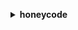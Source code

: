 **<details ><summary style="color:none;">honeycode</summary><blockquote>**

- **<details><summary style="color:none;"><b><u>batch-create-table-rows</b></u></summary><blockquote>**

  * **<p style="color:none;">--workbook-id</p>**
  * **<p style="color:none;">--table-id</p>**
  * **<p style="color:none;">--rows-to-create</p>**
  * **<p style="color:none;">--client-request-token</p>**
  * **<p style="color:none;">--cli-input-json</p>**
  * **<p style="color:none;">--cli-input-yaml</p>**
  * **<p style="color:none;">--generate-cli-skeleton</p>**
  </br>
  **<p style="color:red;">Description</p>**
  </br>
  ## **Examples**
  ```bash

  ```
  ```json

  ```


- **<details><summary style="color:none;"><b><u>batch-delete-table-rows</b></u></summary><blockquote>**

  * **<p style="color:none;">--workbook-id</p>**
  * **<p style="color:none;">--table-id</p>**
  * **<p style="color:none;">--row-ids</p>**
  * **<p style="color:none;">--client-request-token</p>**
  * **<p style="color:none;">--cli-input-json</p>**
  * **<p style="color:none;">--cli-input-yaml</p>**
  * **<p style="color:none;">--generate-cli-skeleton</p>**
  </br>
  **<p style="color:red;">Description</p>**
  </br>
  ## **Examples**
  ```bash

  ```
  ```json

  ```


- **<details><summary style="color:none;"><b><u>batch-update-table-rows</b></u></summary><blockquote>**

  * **<p style="color:none;">--workbook-id</p>**
  * **<p style="color:none;">--table-id</p>**
  * **<p style="color:none;">--rows-to-update</p>**
  * **<p style="color:none;">--client-request-token</p>**
  * **<p style="color:none;">--cli-input-json</p>**
  * **<p style="color:none;">--cli-input-yaml</p>**
  * **<p style="color:none;">--generate-cli-skeleton</p>**
  </br>
  **<p style="color:red;">Description</p>**
  </br>
  ## **Examples**
  ```bash

  ```
  ```json

  ```


- **<details><summary style="color:none;"><b><u>batch-upsert-table-rows</b></u></summary><blockquote>**

  * **<p style="color:none;">--workbook-id</p>**
  * **<p style="color:none;">--table-id</p>**
  * **<p style="color:none;">--rows-to-upsert</p>**
  * **<p style="color:none;">--client-request-token</p>**
  * **<p style="color:none;">--cli-input-json</p>**
  * **<p style="color:none;">--cli-input-yaml</p>**
  * **<p style="color:none;">--generate-cli-skeleton</p>**
  </br>
  **<p style="color:red;">Description</p>**
  </br>
  ## **Examples**
  ```bash

  ```
  ```json

  ```


- **<details><summary style="color:none;"><b><u>describe-table-data-import-job</b></u></summary><blockquote>**

  * **<p style="color:none;">--workbook-id</p>**
  * **<p style="color:none;">--table-id</p>**
  * **<p style="color:none;">--job-id</p>**
  * **<p style="color:none;">--cli-input-json</p>**
  * **<p style="color:none;">--cli-input-yaml</p>**
  * **<p style="color:none;">--generate-cli-skeleton</p>**
  </br>
  **<p style="color:red;">Description</p>**
  </br>
  ## **Examples**
  ```bash

  ```
  ```json

  ```


- **<details><summary style="color:none;"><b><u>get-screen-data</b></u></summary><blockquote>**

  * **<p style="color:none;">--workbook-id</p>**
  * **<p style="color:none;">--app-id</p>**
  * **<p style="color:none;">--screen-id</p>**
  * **<p style="color:none;">--variables</p>**
  * **<p style="color:none;">--max-results</p>**
  * **<p style="color:none;">--next-token</p>**
  * **<p style="color:none;">--cli-input-json</p>**
  * **<p style="color:none;">--cli-input-yaml</p>**
  * **<p style="color:none;">--generate-cli-skeleton</p>**
  </br>
  **<p style="color:red;">Description</p>**
  </br>
  ## **Examples**
  ```bash

  ```
  ```json

  ```


- **<details><summary style="color:none;"><b><u>help</b></u></summary><blockquote>**

  * **<p style="color:none;"></p>**
  </br>
  **<p style="color:red;">Description</p>**
  </br>
  ## **Examples**
  ```bash

  ```
  ```json

  ```


- **<details><summary style="color:none;"><b><u>invoke-screen-automation</b></u></summary><blockquote>**

  * **<p style="color:none;">--workbook-id</p>**
  * **<p style="color:none;">--app-id</p>**
  * **<p style="color:none;">--screen-id</p>**
  * **<p style="color:none;">--screen-automation-id</p>**
  * **<p style="color:none;">--variables</p>**
  * **<p style="color:none;">--row-id</p>**
  * **<p style="color:none;">--client-request-token</p>**
  * **<p style="color:none;">--cli-input-json</p>**
  * **<p style="color:none;">--cli-input-yaml</p>**
  * **<p style="color:none;">--generate-cli-skeleton</p>**
  </br>
  **<p style="color:red;">Description</p>**
  </br>
  ## **Examples**
  ```bash

  ```
  ```json

  ```


- **<details><summary style="color:none;"><b><u>list-table-columns</b></u></summary><blockquote>**

  * **<p style="color:none;">--workbook-id</p>**
  * **<p style="color:none;">--table-id</p>**
  * **<p style="color:none;">--cli-input-json</p>**
  * **<p style="color:none;">--cli-input-yaml</p>**
  * **<p style="color:none;">--starting-token</p>**
  * **<p style="color:none;">--max-items</p>**
  * **<p style="color:none;">--generate-cli-skeleton</p>**
  </br>
  **<p style="color:red;">Description</p>**
  </br>
  ## **Examples**
  ```bash

  ```
  ```json

  ```


- **<details><summary style="color:none;"><b><u>list-table-rows</b></u></summary><blockquote>**

  * **<p style="color:none;">--workbook-id</p>**
  * **<p style="color:none;">--table-id</p>**
  * **<p style="color:none;">--row-ids</p>**
  * **<p style="color:none;">--cli-input-json</p>**
  * **<p style="color:none;">--cli-input-yaml</p>**
  * **<p style="color:none;">--starting-token</p>**
  * **<p style="color:none;">--page-size</p>**
  * **<p style="color:none;">--max-items</p>**
  * **<p style="color:none;">--generate-cli-skeleton</p>**
  </br>
  **<p style="color:red;">Description</p>**
  </br>
  ## **Examples**
  ```bash

  ```
  ```json

  ```


- **<details><summary style="color:none;"><b><u>list-tables</b></u></summary><blockquote>**

  * **<p style="color:none;">--workbook-id</p>**
  * **<p style="color:none;">--cli-input-json</p>**
  * **<p style="color:none;">--cli-input-yaml</p>**
  * **<p style="color:none;">--starting-token</p>**
  * **<p style="color:none;">--page-size</p>**
  * **<p style="color:none;">--max-items</p>**
  * **<p style="color:none;">--generate-cli-skeleton</p>**
  </br>
  **<p style="color:red;">Description</p>**
  </br>
  ## **Examples**
  ```bash

  ```
  ```json

  ```


- **<details><summary style="color:none;"><b><u>query-table-rows</b></u></summary><blockquote>**

  * **<p style="color:none;">--workbook-id</p>**
  * **<p style="color:none;">--table-id</p>**
  * **<p style="color:none;">--filter-formula</p>**
  * **<p style="color:none;">--cli-input-json</p>**
  * **<p style="color:none;">--cli-input-yaml</p>**
  * **<p style="color:none;">--starting-token</p>**
  * **<p style="color:none;">--page-size</p>**
  * **<p style="color:none;">--max-items</p>**
  * **<p style="color:none;">--generate-cli-skeleton</p>**
  </br>
  **<p style="color:red;">Description</p>**
  </br>
  ## **Examples**
  ```bash

  ```
  ```json

  ```


- **<details><summary style="color:none;"><b><u>start-table-data-import-job</b></u></summary><blockquote>**

  * **<p style="color:none;">--workbook-id</p>**
  * **<p style="color:none;">--data-source</p>**
  * **<p style="color:none;">--data-format</p>**
  * **<p style="color:none;">--destination-table-id</p>**
  * **<p style="color:none;">--import-options</p>**
  * **<p style="color:none;">--client-request-token</p>**
  * **<p style="color:none;">--cli-input-json</p>**
  * **<p style="color:none;">--cli-input-yaml</p>**
  * **<p style="color:none;">--generate-cli-skeleton</p>**
  </br>
  **<p style="color:red;">Description</p>**
  </br>
  ## **Examples**
  ```bash

  ```
  ```json

  ```


</blockquote></details>
</blockquote></details>
</blockquote></details>
</blockquote></details>
</blockquote></details>
</blockquote></details>
</blockquote></details>
</blockquote></details>
</blockquote></details>
</blockquote></details>
</blockquote></details>
</blockquote></details>
</blockquote></details>
</blockquote></details>

